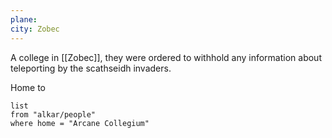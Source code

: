 ```yaml
---
plane:
city: Zobec
---
```


A college in [[Zobec]], they were ordered to withhold any information about teleporting by the scathseidh invaders.

Home to
```dataview
list
from "alkar/people"
where home = "Arcane Collegium"
```
